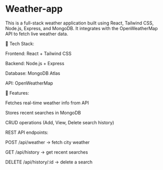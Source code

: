 # Weather-app
This is a full-stack weather application built using React, Tailwind CSS, Node.js, Express, and MongoDB. It integrates with the OpenWeatherMap API to fetch live weather data.

🔧 Tech Stack:

Frontend: React + Tailwind CSS

Backend: Node.js + Express

Database: MongoDB Atlas

API: OpenWeatherMap

🚀 Features:

Fetches real-time weather info from API

Stores recent searches in MongoDB

CRUD operations (Add, View, Delete search history)

REST API endpoints:

POST /api/weather → fetch city weather

GET /api/history → get recent searches

DELETE /api/history/:id → delete a search
